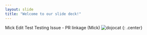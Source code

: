 ```yaml
---
layout: slide
title: "Welcome to our slide deck!"
---
```


Mick Edit Test
Testing Issue - PR linkage (Mick)
![dojocat](https://octodex.github.com/images/dojocat.jpg)
{: .center}
